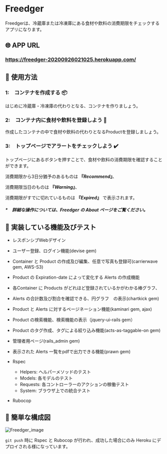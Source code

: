 # Freedger

Freedgerは、冷蔵庫または冷凍庫にある食材や飲料の消費期限をチェックするアプリになります。

## :globe_with_meridians: APP URL
### **https://freedger-20200926021025.herokuapp.com/**


## :wrench: 使用方法

### 1:　コンテナを作成する :package:
はじめに冷蔵庫・冷凍庫の代わりとなる、コンテナを作りましょう。

### 2:　コンテナ内に食材や飲料を登録しよう :fork_and_knife:
作成したコンテナの中で食材や飲料の代わりとなるProductを登録しましょう。

### 3:　トップページでアラートをチェックしよう :heavy_check_mark:
トップページにあるボタンを押すことで、食材や飲料の消費期限を確認することができます。

消費期限から3日分猶予のあるものは **『_Recommend_』**、

消費期限当日のものは **『_Warning_』**、

消費期限がすでに切れているものは **『_Expired_』** で表示されます。

##### *　詳細な操作については、Freedger の About ページをご覧ください。

## :book: 実装している機能及びテスト

- レスポンシブWebデザイン
- ユーザー登録、ログイン機能(devise gem)
- Container と Product の作成及び編集、任意で写真も登録可(carrierwave gem, AWS-S3)
- Product の Expiration-date によって変化する Alerts の作成機能
- 各Container に Products がどれほど登録されているかがわかる棒グラフ、
- Alerts の合計数及び割合を確認できる、円グラフ　の表示(chartkick gem)
- Product と Alerts に対するページネーション機能(kaminari gem, ajax)
- Product の検索機能、検索機能の表示（jquery-ui-rails gem）
- Product のタグ作成、タグによる絞り込み機能(acts-as-taggable-on gem)
- 管理者用ページ(rails_admin gem)
- 表示された Alerts 一覧をpdfで出力できる機能(prawn gem)

- Rspec
    - Helpers: ヘルパーメソッドのテスト
    - Models: 各モデルのテスト
    - Requests: 各コントローラーのアクションの稼働テスト
    - System: ブラウザ上での統合テスト

- Rubocop

## :page_facing_up: 簡単な構成図
![Freedger_image](https://user-images.githubusercontent.com/62587962/94274623-da349f80-ff80-11ea-953b-67ab46ab62ff.png)

`git push` 時に Rspec と Rubocop が行われ、成功した場合にのみ Heroku にデプロイされる様になっています。
